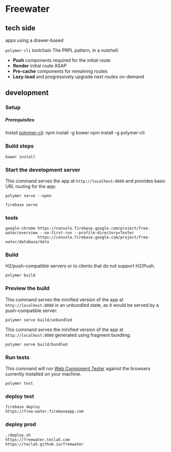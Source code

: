 # Freewater

<!--
[![Build Status](https://travis-ci.org/PolymerElements/polymer-starter-kit.svg?branch=master)](https://travis-ci.org/PolymerElements/polymer-starter-kit)
-->





## tech side
apps using a drawer-based


`polymer-cli` toolchain
The PRPL pattern, in a nutshell:

* **Push** components required for the initial route
* **Render** initial route ASAP
* **Pre-cache** components for remaining routes
* **Lazy-load** and progressively upgrade next routes on-demand


## development

### Setup

##### Prerequisites

Install [polymer-cli](https://github.com/Polymer/polymer-cli):
    npm install -g bower
    npm install -g polymer-cli

### Build steps
    bower install

### Start the development server

This command serves the app at `http://localhost:8080` and provides basic URL
routing for the app:


    polymer serve --open

    firebase serve


### tools

    google-chrome https://console.firebase.google.com/project/free-water/overview --no-first-run --profile-directory=Tester
                  https://console.firebase.google.com/project/free-water/database/data
### Build

H2/push-compatible servers or to clients that do not support H2/Push.

    polymer build

### Preview the build

This command serves the minified version of the app at `http://localhost:8080`
in an unbundled state, as it would be served by a push-compatible server:

    polymer serve build/unbundled

This command serves the minified version of the app at `http://localhost:8080`
generated using fragment bundling:

    polymer serve build/bundled

### Run tests

This command will run
[Web Component Tester](https://github.com/Polymer/web-component-tester) against the
browsers currently installed on your machine.

    polymer test


### deploy test

    firebase deploy
    https://free-water.firebaseapp.com

### deploy prod

    ./deploy.sh
    https://freewater.tecla5.com
    https://tecla5.github.io/freewater
